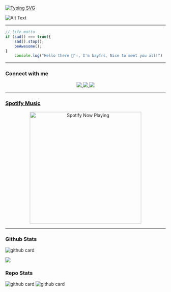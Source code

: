[![Typing SVG](https://typeks.herokuapp.com?font=Arial+bold&pause=1000&color=00FF06&center=true&vCenter=true&width=435&lines=Hello+I'am+bayfrs;Welcome+to+my+Github!%F0%9F%90%A7;Youtube%3A+bayfrs;Instagram%3A+%40_.baybae;Facebook%3A+baybae)](https://git.io/typing-svg)


![Alt Text](https://bayfrs.github.io/Database/gif/sad.gif)


---

```javascript
// life motto
if (sad() === true){
    sad().stop();
    beAwesome();
}
    console.log("Hello there 🐧‘‹, I'm bayfrs, Nice to meet you all!")
```

-------

### Connect with me 
<p align="center">
<a href="https://youtube.com/channel/UCBH4n5bLQv-Anut_jCCNWgA"><img src="https://img.shields.io/badge/Youtube-FF0000?style=for-the-badge&logo=youtube&logoColor=white" />
  <a href="https://t.me/bayfr"><img src="https://img.shields.io/badge/Telegram-32A7E1?style=for-the-badge&logo=telegram&logoColor=white" />
    <a href="https://www.instagram.com/bayfrs"><img src="https://img.shields.io/badge/Instagram-E4405F?style=for-the-badge&logo=instagram&logoColor=white"/> 
    
</p>
      
------
### Spotify Music

<p align="center">
  <a href="https://open.spotify.com/track/4bNvS25ZVMCvLHEUV87mp4?si=yb1PaPVnRgiTYedy8r6i_g&utm_source=copy-link&context=spotify%3Aplaylist%3A37i9dQZF1EIVoBTSiHHsdx&dl_branch=1" target="_blank"><img src="https://now-playing-on-spotify.vercel.app/api/spotify" alt="Spotify Now Playing" width="350"/></a>
</p>

------
 
### Github Stats 

![github card](https://github-readme-stats.vercel.app/api?username=bayfrs&show_icons=true&theme=radical)

![](https://github-profile-summary-cards.vercel.app/api/cards/profile-details?username=bayfrs&theme=monokai)

### Repo Stats 

![github card](https://github-readme-stats.vercel.app/api/pin/?username=bayfrs&repo=AirMasif&theme=dark)
![github card](https://github-readme-stats.vercel.app/api/pin/?username=bayfrs&repo=Karuta&theme=dark)
